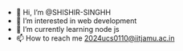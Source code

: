 - 👋 Hi, I’m @SHISHIR-SINGHH
- 👀 I’m interested in web development 
- 🌱 I’m currently learning node js
- 📫 How to reach me 2024ucs0110@iitjamu.ac.in

<!---
SHISHIR-SINGHH/SHISHIR-SINGHH is a ✨ special ✨ repository because its `README.md` (this file) appears on your GitHub profile.
You can click the Preview link to take a look at your changes.
--->
